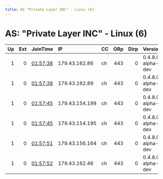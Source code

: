 ```yaml
---
title: AS "Private Layer INC" - Linux (6)
---
```


# AS: "Private Layer INC" - Linux (6)

|   Up |   Ext | JoinTime                                                                                              | IP             | CC   |   ORp |   Dirp | Version           | Contact   | Nickname   |   eFamMembers |
|-----:|------:|:------------------------------------------------------------------------------------------------------|:---------------|:-----|------:|-------:|:------------------|:----------|:-----------|--------------:|
|    1 |     0 | [01:57:38](https://nusenu.github.io/OrNetStats/w/relay/109B4986108F8F9713F8AC2930766AF970C8A946.html) | 179.43.162.86  | ch   |   443 |      0 | 0.4.8.0-alpha-dev | None      | Unnamed    |             1 |
|    1 |     0 | [01:57:38](https://nusenu.github.io/OrNetStats/w/relay/BFC69948869F16213F73C111AC73A65683629E34.html) | 179.43.162.89  | ch   |   443 |      0 | 0.4.8.0-alpha-dev | None      | Unnamed    |             1 |
|    1 |     0 | [01:57:45](https://nusenu.github.io/OrNetStats/w/relay/70DDAC55E7B7C7233C904D043C6F72D5C1324FBA.html) | 179.43.154.199 | ch   |   443 |      0 | 0.4.8.0-alpha-dev | None      | Unnamed    |             1 |
|    1 |     0 | [01:57:45](https://nusenu.github.io/OrNetStats/w/relay/86F32F5756A5C5B8752B6EAFFAD1CFB5CBACEED2.html) | 179.43.154.195 | ch   |   443 |      0 | 0.4.8.0-alpha-dev | None      | Unnamed    |             1 |
|    1 |     0 | [01:57:51](https://nusenu.github.io/OrNetStats/w/relay/253EAEB68815AE15517EE03CBE5C4A95C90F1D58.html) | 179.43.156.164 | ch   |   443 |      0 | 0.4.8.0-alpha-dev | None      | Unnamed    |             1 |
|    1 |     0 | [01:57:52](https://nusenu.github.io/OrNetStats/w/relay/C5C9EA999BB62F5742B6261F4914A987A53D7B7A.html) | 179.43.162.46  | ch   |   443 |      0 | 0.4.8.0-alpha-dev | None      | Unnamed    |             1 |
